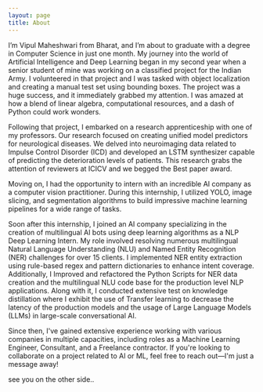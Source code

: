 ```yaml
---
layout: page
title: About
---
```


I’m Vipul Maheshwari from Bharat, and I’m about to graduate with a degree in Computer Science in just one month. My journey into the world of Artificial Intelligence and Deep Learning began in my second year when a senior student of mine was working on a classified project for the Indian Army. I volunteered in that project and I was tasked with object localization and creating a manual test set using bounding boxes. The project was a huge success, and it immediately grabbed my attention. I was amazed at how a blend of linear algebra, computational resources, and a dash of Python could work wonders.

Following that project, I embarked on a research apprenticeship with one of my professors. Our research focused on creating unified model predictors for neurological diseases. We delved into neuroimaging data related to Impulse Control Disorder (ICD) and developed an LSTM synthesizer capable of predicting the deterioration levels of patients. This research grabs the attention of reviewers at ICICV and we begged the Best paper award.

Moving on, I had the opportunity to intern with an incredible AI company as a computer vision practitioner. During this internship, I utilized YOLO, image slicing, and segmentation algorithms to build impressive machine learning pipelines for a wide range of tasks.

Soon after this internship, I joined an AI company specializing in the creation of multilingual AI bots using deep learning algorithms as a NLP Deep Learning Intern. My role involved resolving numerous multilingual Natural Language Understanding (NLU) and Named Entity Recognition (NER) challenges for over 15 clients. I implemented NER entity extraction using rule-based regex and pattern dictionaries to enhance intent coverage. Additionally, I Improved and refactored the Python Scripts for NER data creation and the multilingual NLU code base for the production level NLP applications. Along with it, I conducted extensive test on knowledge distillation where I exhibit the use of Transfer learning to decrease the latency of the production models and the usage of Large Language Models (LLMs) in large-scale conversational AI.

Since then, I've gained extensive experience working with various companies in multiple capacities, including roles as a Machine Learning Engineer, Consultant, and a Freelance contractor. If you're looking to collaborate on a project related to AI or ML, feel free to reach out—I'm just a message away! 

see you on the other side..
